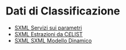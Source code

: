 # Dati di Classificazione
- [SXML Servizi sui parametri](Sorgenti/V3/ASE/C£SER_01.md)
- [SXML Estrazioni da C£LIST](Sorgenti/V3/ASE/C£SER_02.md)
- [SXML SXML Modello Dinamico](Sorgenti/V3/ASE/C£SER_03.md)
